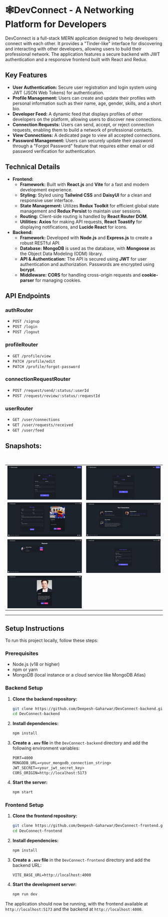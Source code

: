# 🕸️DevConnect - A Networking Platform for Developers

DevConnect is a full-stack MERN application designed to help developers connect with each other. It provides a "Tinder-like" interface for discovering and interacting with other developers, allowing users to build their professional network. The application features a secure backend with JWT authentication and a responsive frontend built with React and Redux.

## Key Features

* **User Authentication:** Secure user registration and login system using JWT (JSON Web Tokens) for authentication.
* **Profile Management:** Users can create and update their profiles with personal information such as their name, age, gender, skills, and a short bio.
* **Developer Feed:** A dynamic feed that displays profiles of other developers on the platform, allowing users to discover new connections.
* **Connection Requests:** Users can send, accept, or reject connection requests, enabling them to build a network of professional contacts.
* **View Connections:** A dedicated page to view all accepted connections.
* **Password Management:** Users can securely update their password through a "Forgot Password" feature that requires either email or old password verification for authentication.

## Technical Details

* **Frontend:**
    * **Framework:** Built with **React.js** and **Vite** for a fast and modern development experience.
    * **Styling:** Styled using **Tailwind CSS** and **DaisyUI** for a clean and responsive user interface.
    * **State Management:** Utilizes **Redux Toolkit** for efficient global state management and **Redux Persist** to maintain user sessions.
    * **Routing:** Client-side routing is handled by **React Router DOM**.
    * **Utilities:** **Axios** for making API requests, **React Toastify** for displaying notifications, and **Lucide React** for icons.
* **Backend:**
    * **Framework:** Developed with **Node.js** and **Express.js** to create a robust RESTful API.
    * **Database:** **MongoDB** is used as the database, with **Mongoose** as the Object Data Modeling (ODM) library.
    * **API & Authentication:** The API is secured using **JWT** for user authentication and authorization. Passwords are encrypted using **bcrypt**.
    * **Middleware:** **CORS** for handling cross-origin requests and **cookie-parser** for managing cookies.

## API Endpoints

### authRouter

* `POST /signup`
* `POST /login`
* `POST /logout`

### profileRouter

* `GET /profile/view`
* `PATCH /profile/edit`
* `PATCH /profile/forgot-password`

### connectionRequestRouter

* `POST /request/send/:status/:userId`
* `POST /request/review/:status/:requestId`

### userRouter

* `GET /user/connections`
* `GET /user/requests/received`
* `GET /user/feed`

## Snapshots:

<table>
  <tr>
    <td><img src="./public/SignUp.png" alt="Sign Up Page" width="100%"/></td>
    <td><img src="./public/Login.png" alt="Login Page" width="100%"/></td>
    
  </tr>
  <tr>
    <td><img src="./public/User_Profile.png" alt="User Profile" width="100%"/></td>
    <td><img src="./public/Connections.png" alt="Connections Page" width="100%"/></td>
  </tr>
  <tr>
    <td><img src="./public/Requests.png" alt="Requests Page" width="100%"/></td>
    <td><img src="./public/Forgot_Password.png" alt="Forgot_Password Page" width="100%"/></td>
  </tr>
  <tr>
    <td><img src="./public/Developer_Feed.png" alt="Developer Feed" width="100%"/></td>
    
  </tr>

     
</table>

---

## Setup Instructions

To run this project locally, follow these steps:

### Prerequisites

* Node.js (v18 or higher)
* npm or yarn
* MongoDB (local instance or a cloud service like MongoDB Atlas)

### Backend Setup

1.  **Clone the backend repository:**
    ```bash
    git clone https://github.com/Deepesh-Gaharwar/DevConnect-backend.git
    cd DevConnect-backend
    ```
2.  **Install dependencies:**
    ```bash
    npm install
    ```
3.  **Create a `.env` file** in the `DevConnect-backend` directory and add the following environment variables:
    ```env
    PORT=4000
    MONGODB_URL=<your_mongodb_connection_string>
    JWT_SECRET=<your_jwt_secret_key>
    CORS_ORIGIN=http://localhost:5173
    ```
4.  **Start the server:**
    ```bash
    npm start
    ```

### Frontend Setup

1.  **Clone the frontend repository:**
    ```bash
    git clone https://github.com/Deepesh-Gaharwar/DevConnect-frontend.git
    cd DevConnect-frontend
    ```
2.  **Install dependencies:**
    ```bash
    npm install
    ```
3.  **Create a `.env` file** in the `DevConnect-frontend` directory and add the backend URL:
    ```env
    VITE_BASE_URL=http://localhost:4000
    ```
4.  **Start the development server:**
    ```bash
    npm run dev
    ```

The application should now be running, with the frontend available at `http://localhost:5173` and the backend at `http://localhost:4000`.